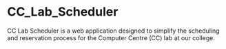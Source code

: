 # CC_Lab_Scheduler
CC Lab Scheduler is a web application designed to simplify the scheduling and reservation process for the Computer Centre (CC) lab at our college.
